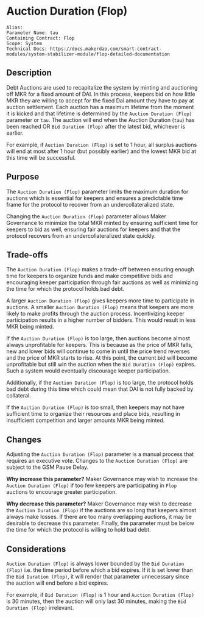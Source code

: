 
# Auction Duration (Flop)

```
Alias: 
Parameter Name: tau
Containing Contract: Flop
Scope: System
Technical Docs: https://docs.makerdao.com/smart-contract-modules/system-stabilizer-module/flop-detailed-documentation 
```

## Description
Debt Auctions are used to recapitalize the system by minting and auctioning off MKR for a fixed amount of DAI. In this process, keepers bid on how little MKR they are willing to accept for the fixed Dai amount they have to pay at auction settlement. Each auction has a maximum lifetime from the moment it is kicked and that lifetime is determined by the `Auction Duration (Flop)` parameter or `tau`. The auction will end when the Auction Duration (`tau`) has been reached OR `Bid Duration (Flop)` after the latest bid, whichever is earlier. 

For example, if `Auction Duration (Flop)` is set to 1 hour, all surplus auctions will end at most after 1 hour (but possibly earlier) and the lowest MKR bid at this time will be successful.


## Purpose
The `Auction Duration (Flop)` parameter limits the maximum duration for auctions which is essential for keepers and ensures a predictable time frame for the protocol to recover from an undercollateralized state. 

Changing the `Auction Duration (Flop)` parameter allows Maker Governance to minimize the total MKR minted by ensuring sufficient time for keepers to bid as well, ensuring fair auctions for keepers and that the protocol recovers from an undercollateralized state quickly. 


## Trade-offs
The `Auction Duration (Flop)` makes a trade-off between ensuring enough time for keepers to organize funds and make competitive bids and encouraging keeper participation through fair auctions as well as minimizing the time for which the protocol holds bad debt.

A larger `Auction Duration (Flop)` gives keepers more time to participate in auctions. A smaller `Auction Duration (Flop)` means that keepers are more likely to make profits through the auction process. Incentivizing keeper participation results in a higher number of bidders. This would result in less MKR being minted. 


If the `Auction Duration (Flop)` is too large, then auctions become almost always unprofitable for keepers. This is because as the price of MKR falls, new and lower bids will continue to come in until the price trend reverses and the price of MKR starts to rise. At this point, the current bid will become unprofitable but still win the auction when the `Bid Duration (Flop)` expires. Such a system would eventually discourage keeper participation.

Additionally, if the `Auction Duration (Flop)` is too large, the protocol holds bad debt during this time which could mean that DAI is not fully backed by collateral.

If the `Auction Duration (Flop)` is too small, then keepers may not have sufficient time to organize their resources and place bids, resulting in insufficient competition and larger amounts MKR being minted.



## Changes
Adjusting the `Auction Duration (Flop)` parameter is a manual process that requires an executive vote. Changes to the `Auction Duration (Flop)` are subject to the GSM Pause Delay.

**Why increase this parameter?**
Maker Governance may wish to increase the `Auction Duration (Flop)` if too few keepers are participating in `Flop` auctions to encourage greater participation.

**Why decrease this parameter?**
Maker Governance may wish to decrease the `Auction Duration (Flop)` if the auctions are so long that keepers almost always make losses. If there are too many overlapping auctions, it may be desirable to decrease this parameter. Finally, the parameter must be below the time for which the protocol is willing to hold bad debt.



## Considerations
`Auction Duration (Flop)` is always lower bounded by the `Bid Duration (Flop)` i.e. the time period before which a bid expires. If it is set lower than the `Bid Duration (Flop)`, it will render that parameter unnecessary since the auction will end before a bid expires. 

For example, if `Bid Duration (Flop)` is 1 hour and `Auction Duration (Flop)` is 30 minutes, then the auction will only last 30 minutes, making the `Bid Duration (Flop)` irrelevant.


